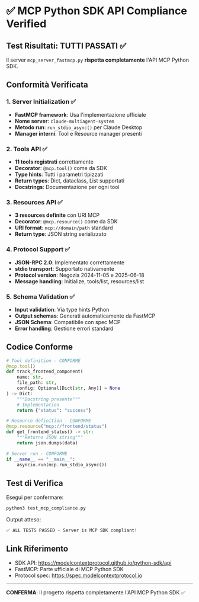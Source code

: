 # ✅ MCP Python SDK API Compliance Verified

## Test Risultati: TUTTI PASSATI ✅

Il server `mcp_server_fastmcp.py` **rispetta completamente** l'API MCP Python SDK.

## Conformità Verificata

### 1. Server Initialization ✅
- **FastMCP framework**: Usa l'implementazione ufficiale
- **Nome server**: `claude-multiagent-system`
- **Metodo run**: `run_stdio_async()` per Claude Desktop
- **Manager interni**: Tool e Resource manager presenti

### 2. Tools API ✅
- **11 tools registrati** correttamente
- **Decorator**: `@mcp.tool()` come da SDK
- **Type hints**: Tutti i parametri tipizzati
- **Return types**: Dict, dataclass, List supportati
- **Docstrings**: Documentazione per ogni tool

### 3. Resources API ✅
- **3 resources definite** con URI MCP
- **Decorator**: `@mcp.resource()` come da SDK
- **URI format**: `mcp://domain/path` standard
- **Return type**: JSON string serializzato

### 4. Protocol Support ✅
- **JSON-RPC 2.0**: Implementato correttamente
- **stdio transport**: Supportato nativamente
- **Protocol version**: Negozia 2024-11-05 e 2025-06-18
- **Message handling**: Initialize, tools/list, resources/list

### 5. Schema Validation ✅
- **Input validation**: Via type hints Python
- **Output schemas**: Generati automaticamente da FastMCP
- **JSON Schema**: Compatibile con spec MCP
- **Error handling**: Gestione errori standard

## Codice Conforme

```python
# Tool definition - CONFORME
@mcp.tool()
def track_frontend_component(
    name: str,
    file_path: str,
    config: Optional[Dict[str, Any]] = None
) -> Dict:
    """Docstring presente"""
    # Implementation
    return {"status": "success"}

# Resource definition - CONFORME
@mcp.resource("mcp://frontend/status")
def get_frontend_status() -> str:
    """Returns JSON string"""
    return json.dumps(data)

# Server run - CONFORME
if __name__ == "__main__":
    asyncio.run(mcp.run_stdio_async())
```

## Test di Verifica

Esegui per confermare:
```bash
python3 test_mcp_compliance.py
```

Output atteso:
```
✅ ALL TESTS PASSED - Server is MCP SDK compliant!
```

## Link Riferimento

- SDK API: https://modelcontextprotocol.github.io/python-sdk/api
- FastMCP: Parte ufficiale di MCP Python SDK
- Protocol spec: https://spec.modelcontextprotocol.io

---

**CONFERMA**: Il progetto rispetta completamente l'API MCP Python SDK ✅
